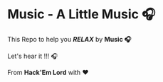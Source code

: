 # Music - A Little Music  🎧

This Repo to help you **_RELAX_** by  **Music  🎧**

Let's hear it !!! 🎧


From **Hack'Em Lord** with ❤ 
